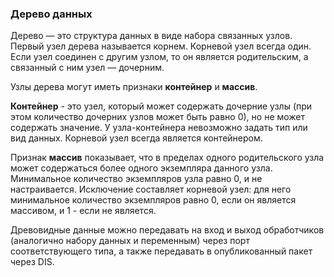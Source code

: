 ### Дерево данных
Дерево — это структура данных в виде набора связанных узлов. Первый узел дерева называется корнем. Корневой узел всегда один. Если узел соединен с другим узлом, то он является родительским, а связанный с ним узел — дочерним.

Узлы дерева могут иметь признаки **контейнер** и **массив**.

**Контейнер** - это узел, который может содержать дочерние узлы (при этом количество дочерних узлов может быть равно 0), но не может содержать значение. У узла-контейнера невозможно задать тип или вид данных. Корневой узел всегда является контейнером.

Признак **массив** показывает, что в пределах одного родительского узла может содержаться более одного экземпляра данного узла. Минимальное количество экземпляров узла равно 0, и не настраивается. Исключение составляет корневой узел: для него минимальное количество экземпляров равно 0, если он является массивом, и 1 - если не является.

Древовидные данные можно передавать на вход и выход обработчиков (аналогично набору данных и переменным) через порт соответствующего типа, а также передавать в опубликованный пакет через DIS.